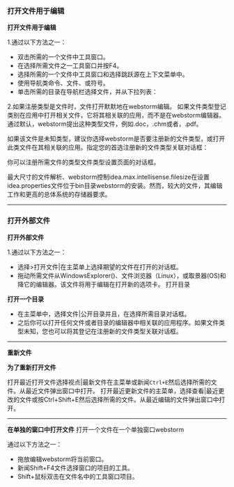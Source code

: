 ### 打开文件用于编辑

**打开文件用于编辑**

1.通过以下方法之一：
* 双击所需的一个文件中工具窗口。
* 在选择所需文件之一工具窗口并按F4。
* 选择所需的一个文件中工具窗口和选择跳跃源在上下文菜单中。
* 使用导航类命令、文件、或符号。
* 单击所需的目录在导航栏选择文件，并从下拉列表：


2.如果注册类型是文件时，文件打开默默地在webstorm编辑。
如果文件类型登记类别在应用中打开相关文件，它将其相关联的应用，而不是在webstorm编辑器。通过默认，webstorm提出这种类型文件，例如.doc，.chm或者，.pdf。

如果该文件是未知类型，建议你选择webstorm是否要注册新的文件类型，或打开此类文件在其相关联的应用。指定您的首选注册新的文件类型关联对话框：

你可以注册所需文件的类型文件类型设置页面的对话框。

最大尺寸的文件解析、webstorm控制idea.max.intellisense.filesize在设置idea.properties文件位于bin目录webstorm的安装。然而，较大的文件，其编辑工作和更高的总体系统的存储器要求。

* * * * *

### 打开外部文件

**打开外部文件**

1.通过以下方法之一：
* 选择>打开文件|在主菜单上选择期望的文件在打开的对话框。
* 拖动所需文件从WindowsExplorer()、文件浏览器（Linux），或取景器(OS)和降它的编辑器。该文件将用于编辑在打开新的选项卡。
打开目录

**打开一个目录**

* 在主菜单中，选择文件|公开目录并且，在选择所需目录对话框。
* 之后你可以打开任何文件或者目录的编辑器中相关联的应用程序。如果文件类型未知，您也可以将其登记在注册新的文件类型关联对话框。

* * * * *

**重新文件**

**为了重新打开文件**

打开最近打开文件选择视点|最新文件在主菜单或新闻`Ctrl+E`然后选择所需的文件。从最近文件弹出窗口中打开。
打开最近更新文件的主菜单，选择查看|最近更改的文件或按Ctrl+Shift+E然后选择所需的文件。从最近编辑的文件弹出窗口中打开。


* * * * *
**在单独的窗口中打开文件**
打开一个文件在一个单独窗口webstorm


通过以下方法之一：

* 拖放编辑webstorm将当前窗口。
* 新闻Shift+F4文件选择窗口的项目的工具。
* Shift+鼠标双击在文件名中的工具窗口项目。